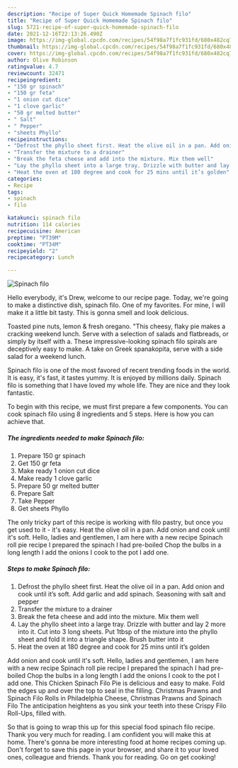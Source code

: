 ```yaml
---
description: "Recipe of Super Quick Homemade Spinach filo"
title: "Recipe of Super Quick Homemade Spinach filo"
slug: 5721-recipe-of-super-quick-homemade-spinach-filo
date: 2021-12-16T22:13:26.490Z
image: https://img-global.cpcdn.com/recipes/54f98a7f1fc931fd/680x482cq70/spinach-filo-recipe-main-photo.jpg
thumbnail: https://img-global.cpcdn.com/recipes/54f98a7f1fc931fd/680x482cq70/spinach-filo-recipe-main-photo.jpg
cover: https://img-global.cpcdn.com/recipes/54f98a7f1fc931fd/680x482cq70/spinach-filo-recipe-main-photo.jpg
author: Olive Robinson
ratingvalue: 4.7
reviewcount: 32471
recipeingredient:
- "150 gr spinach"
- "150 gr feta"
- "1 onion cut dice"
- "1 clove garlic"
- "50 gr melted butter"
- " Salt"
- " Pepper"
- "sheets Phyllo"
recipeinstructions:
- "Defrost the phyllo sheet first. Heat the olive oil in a pan. Add onion and cook until it’s soft. Add garlic and add spinach. Seasoning with salt and pepper"
- "Transfer the mixture to a drainer"
- "Break the feta cheese and add into the mixture. Mix them well"
- "Lay the phyllo sheet into a large tray. Drizzle with butter and lay 2 more into it. Cut into 3 long sheets. Put 1tbsp of the mixture into the phyllo sheet and fold it into a triangle shape. Brush butter into it"
- "Heat the oven at 180 degree and cook for 25 mins until it’s golden"
categories:
- Recipe
tags:
- spinach
- filo

katakunci: spinach filo 
nutrition: 114 calories
recipecuisine: American
preptime: "PT39M"
cooktime: "PT34M"
recipeyield: "2"
recipecategory: Lunch

---
```



![Spinach filo](https://img-global.cpcdn.com/recipes/54f98a7f1fc931fd/680x482cq70/spinach-filo-recipe-main-photo.jpg)

Hello everybody, it's Drew, welcome to our recipe page. Today, we're going to make a distinctive dish, spinach filo. One of my favorites. For mine, I will make it a little bit tasty. This is gonna smell and look delicious.

Toasted pine nuts, lemon &amp; fresh oregano. &#34;This cheesy, flaky pie makes a cracking weekend lunch. Serve with a selection of salads and flatbreads, or simply by itself with a. These impressive-looking spinach filo spirals are deceptively easy to make. A take on Greek spanakopita, serve with a side salad for a weekend lunch.

Spinach filo is one of the most favored of recent trending foods in the world. It is easy, it's fast, it tastes yummy. It is enjoyed by millions daily. Spinach filo is something that I have loved my whole life. They are nice and they look fantastic.


To begin with this recipe, we must first prepare a few components. You can cook spinach filo using 8 ingredients and 5 steps. Here is how you can achieve that.

<!--inarticleads1-->

##### The ingredients needed to make Spinach filo:

1. Prepare 150 gr spinach
1. Get 150 gr feta
1. Make ready 1 onion cut dice
1. Make ready 1 clove garlic
1. Prepare 50 gr melted butter
1. Prepare  Salt
1. Take  Pepper
1. Get sheets Phyllo


The only tricky part of this recipe is working with filo pastry, but once you get used to it - it&#39;s easy. Heat the olive oil in a pan. Add onion and cook until it&#39;s soft. Hello, ladies and gentlemen, I am here with a new recipe Spinach roll pie recipe I prepared the spinach I had pre-boiled Chop the bulbs in a long length I add the onions I cook to the pot I add one. 

<!--inarticleads2-->

##### Steps to make Spinach filo:

1. Defrost the phyllo sheet first. Heat the olive oil in a pan. Add onion and cook until it’s soft. Add garlic and add spinach. Seasoning with salt and pepper
1. Transfer the mixture to a drainer
1. Break the feta cheese and add into the mixture. Mix them well
1. Lay the phyllo sheet into a large tray. Drizzle with butter and lay 2 more into it. Cut into 3 long sheets. Put 1tbsp of the mixture into the phyllo sheet and fold it into a triangle shape. Brush butter into it
1. Heat the oven at 180 degree and cook for 25 mins until it’s golden


Add onion and cook until it&#39;s soft. Hello, ladies and gentlemen, I am here with a new recipe Spinach roll pie recipe I prepared the spinach I had pre-boiled Chop the bulbs in a long length I add the onions I cook to the pot I add one. This Chicken Spinach Filo Pie is delicious and easy to make. Fold the edges up and over the top to seal in the filling. Christmas Prawns and Spinach Filo Rolls in Philadelphia Cheese, Christmas Prawns and Spinach Filo The anticipation heightens as you sink your teeth into these Crispy Filo Roll-Ups, filled with. 

So that is going to wrap this up for this special food spinach filo recipe. Thank you very much for reading. I am confident you will make this at home. There's gonna be more interesting food at home recipes coming up. Don't forget to save this page in your browser, and share it to your loved ones, colleague and friends. Thank you for reading. Go on get cooking!
